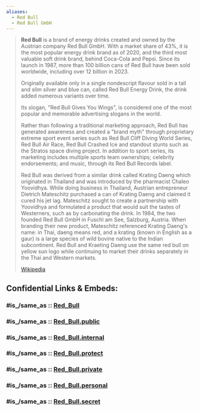 ```yaml
---
aliases:
  - Red Bull
  - Red Bull GmbH
---
```


> **Red Bull** is a brand of energy drinks created and owned by the Austrian company Red Bull GmbH. 
> With a market share of 43%, it is the most popular energy drink brand as of 2020, 
> and the third most valuable soft drink brand, behind Coca-Cola and Pepsi. 
> Since its launch in 1987, more than 100 billion cans of Red Bull have been sold worldwide, 
> including over 12 billion in 2023.
>
> Originally available only in a single nondescript flavour sold in a tall and slim silver and blue can, 
> called Red Bull Energy Drink, the drink added numerous variants over time. 
> 
> Its slogan, "Red Bull Gives You Wings", 
> is considered one of the most popular and memorable advertising slogans in the world. 
> 
> Rather than following a traditional marketing approach, Red Bull has generated awareness and created a "brand myth" through proprietary extreme sport event series such as Red Bull Cliff Diving World Series, Red Bull Air Race, Red Bull Crashed Ice and standout stunts such as the Stratos space diving project. In addition to sport series, its marketing includes multiple sports team ownerships; celebrity endorsements; and music, through its Red Bull Records label.
>
> Red Bull was derived from a similar drink called Krating Daeng which originated in Thailand and was introduced by the pharmacist Chaleo Yoovidhya. While doing business in Thailand, Austrian entrepreneur Dietrich Mateschitz purchased a can of Krating Daeng and claimed it cured his jet lag. Mateschitz sought to create a partnership with Yoovidhya and formulated a product that would suit the tastes of Westerners, such as by carbonating the drink. In 1984, the two founded Red Bull GmbH in Fuschl am See, Salzburg, Austria. When branding their new product, Mateschitz referenced Krating Daeng's name: in Thai, daeng means red, and a krating (known in English as a gaur) is a large species of wild bovine native to the Indian subcontinent. Red Bull and Kraeting Daeng use the same red bull on yellow sun logo while continuing to market their drinks separately in the Thai and Western markets.
>
> [Wikipedia](https://en.wikipedia.org/wiki/Red%20Bull)


## Confidential Links & Embeds: 

### #is_/same_as :: [Red_Bull](/_Standards/bio/Society/Communication/Performing_Arts/Sport/Team_Sport/Football/Red_Bull.md) 

### #is_/same_as :: [Red_Bull.public](/_public/bio/Society/Communication/Performing_Arts/Sport/Team_Sport/Football/Red_Bull.public.md) 

### #is_/same_as :: [Red_Bull.internal](/_internal/bio/Society/Communication/Performing_Arts/Sport/Team_Sport/Football/Red_Bull.internal.md) 

### #is_/same_as :: [Red_Bull.protect](/_protect/bio/Society/Communication/Performing_Arts/Sport/Team_Sport/Football/Red_Bull.protect.md) 

### #is_/same_as :: [Red_Bull.private](/_private/bio/Society/Communication/Performing_Arts/Sport/Team_Sport/Football/Red_Bull.private.md) 

### #is_/same_as :: [Red_Bull.personal](/_personal/bio/Society/Communication/Performing_Arts/Sport/Team_Sport/Football/Red_Bull.personal.md) 

### #is_/same_as :: [Red_Bull.secret](/_secret/bio/Society/Communication/Performing_Arts/Sport/Team_Sport/Football/Red_Bull.secret.md)

